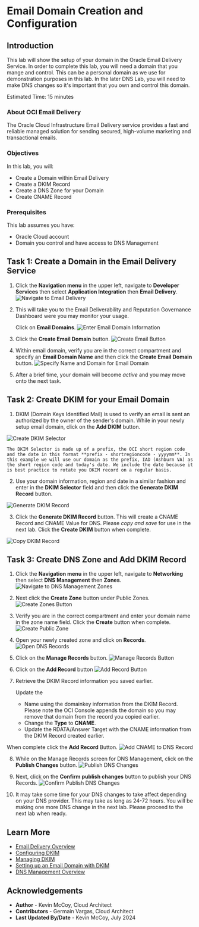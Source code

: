 # Email Domain Creation and Configuration

## Introduction

This lab will show the setup of your domain in the Oracle Email Delivery Service. In order to complete this lab, you will need a domain that you mange and control. This can be a personal domain as we use for demonstration purposes in this lab. In the later DNS Lab, you will need to make DNS changes so it's important that you own and control this domain.

Estimated Time: 15 minutes

### About OCI Email Delivery
The Oracle Cloud Infrastructure Email Delivery service provides a fast and reliable managed solution for sending secured, high-volume marketing and transactional emails.

### Objectives

In this lab, you will:
* Create a Domain within Email Delivery
* Create a DKIM Record
* Create a DNS Zone for your Domain
* Create CNAME Record

### Prerequisites

This lab assumes you have:
* Oracle Cloud account
* Domain you control and have access to DNS Management

## Task 1: Create a Domain in the Email Delivery Service

1. Click the **Navigation menu** in the upper left, navigate to **Developer Services** then select **Application Integration** then  **Email Delivery**.
 ![Navigate to Email Delivery](images/picture1.png)

2. This will take you to  the Email Deliverability and Reputation Governance Dashboard were you may monitor your usage.

   Click on **Email Domains**.
 ![Enter Email Domain Information](images/picture2.png)
3. Click the **Create Email Domain** button.
  ![Create Email Button](images/picture3.png)

4. Within email domain, verify you are in the correct compartment and specify an **Email Domain Name** and then click the **Create Email Domain** button.
 ![Specify Name and Domain for Email Domain](images/picture4.png)

5. After a brief time, your domain will become *active* and you may move onto the next task.


## Task 2: Create DKIM for your Email Domain

1. DKIM (Domain Keys Identified Mail) is used to verify an email is sent an authorized by the owner of the sender's domain. While in your newly setup email domain, click on the **Add DKIM** button.

 ![Create DKIM Selector](images/picture5.png)

    The DKIM Selector is made up of a prefix, the OCI short region code and the date in this format **prefix - shortregioncode - yyyymm**. In this example we will use our domain as the prefix, IAD (Ashburn VA) as the short region code and today's date. We include the date because it is best practice to rotate you DKIM record on a regular basis.

2. Use your domain information, region and date in a similar fashion and enter in the **DKIM Selector** field and then click the **Generate DKIM Record** button.

![Generate DKIM Record](images/picture6.png)

3. Click the **Generate DKIM Record** button. This will create a CNAME Record and CNAME Value for DNS. Please *copy and save* for use in the next lab. Click the **Create DKIM** button when complete.

![Copy DKIM Record](images/picture7.png)

## Task 3: Create DNS Zone and Add DKIM Record

1. Click the **Navigation menu** in the upper left, navigate to **Networking** then select **DNS Management** then **Zones**.
![Navigate to DNS Management Zones](images/picture8.png)

2. Next click the **Create Zone** button under Public Zones.
![Create Zones Button](images/picture9.png)

3. Verify you are in the correct compartment and enter your domain name in the zone name field. Click the **Create** button when complete.
![Create Public Zone](images/picture10.png)

4. Open your newly created zone and click on **Records**.
![Open DNS Records](images/picture11.png)

5. Click on the **Manage Records** button.
![Manage Records Button](images/picture12.png)

6. Click on the **Add Record** button
![Add Record Button](images/picture13.png)

7. Retrieve the DKIM Record information you saved earlier.

   Update the
    - Name using the domainkey information from the DKIM Record. Please note the OCI Console appends the domain so you may remove that domain from the record you copied earlier.
    - Change the **Type** to **CNAME**.
    - Update the RDATA/Answer Target with the CNAME information from the DKIM Record created earlier.

  When complete click the **Add Record** Button.
![Add CNAME to DNS Record](images/picture14.png)

8. While on the Manage Records screen for DNS Management, click on the **Publish Changes** button.
![Publish DNS Changes](images/picture15.png)

9. Next, click on the **Confirm publish changes** button to publish your DNS Records.
![Confirm Publish DNS Changes](images/picture16.png)

10. It may take some time for your DNS changes to take affect depending on your DNS provider. This may take as long as 24-72 hours. You will be making one more DNS change in the next lab. Please proceed to the next lab when ready.

## Learn More

* [Email Delivery Overview](https://docs.oracle.com/en-us/iaas/Content/Email/Concepts/overview.htm)
* [Configuring DKIM](https://docs.oracle.com/en-us/iaas/Content/Email/Tasks/configure-dkim-using-the-console.htm)
* [Managing DKIM](https://docs.oracle.com/en-us/iaas/Content/Email/Tasks/configuredkim.htm)
* [Setting up an Email Domain with DKIM](https://docs.oracle.com/en-us/iaas/Content/Email/Tasks/managing_dkim-setup_email_domain_with_dkim.htm)
* [DNS Management Overview](https://docs.oracle.com/en-us/iaas/Content/DNS/Tasks/consoleoverview.htm)

## Acknowledgements
* **Author** - Kevin McCoy, Cloud Architect
* **Contributors** -  Germain Vargas, Cloud Architect
* **Last Updated By/Date** - Kevin McCoy, July 2024